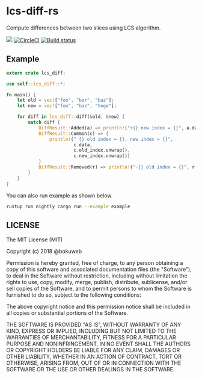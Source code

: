 # lcs-diff-rs
Compute differences between two slices using LCS algorithm.

[![](http://meritbadge.herokuapp.com/lcs-diff)](https://crates.io/crates/lcs-diff)
[![CircleCI](https://circleci.com/gh/bokuweb/lcs-diff-rs.svg?style=svg)](https://circleci.com/gh/bokuweb/lcs-diff-rs)
[![Build status](https://ci.appveyor.com/api/projects/status/1t0imuj9ie52i2q8/branch/master?svg=true)](https://ci.appveyor.com/project/bokuweb/lcs-diff-rs/branch/master)
## Example

``` rust
extern crate lcs_diff;

use self::lcs_diff::*;

fn main() {
    let old = vec!["foo", "bar", "baz"];
    let new = vec!["foo", "baz", "hoge"];

    for diff in lcs_diff::diff(&old, &new) {
        match diff {
            DiffResult::Added(a) => println!("+{} new index = {}", a.data, a.new_index.unwrap()),
            DiffResult::Common(c) => {
                println!(" {} old index = {}, new index = {}",
                         c.data,
                         c.old_index.unwrap(),
                         c.new_index.unwrap())
            }
            DiffResult::Removed(r) => println!("-{} old index = {}", r.data, r.old_index.unwrap()),
        }
    }
}
```

You can also run example as shown below.

``` bash
rustup run nightly cargo run --example example
```


## LICENSE

The MIT License (MIT)

Copyright (c) 2018 @bokuweb

Permission is hereby granted, free of charge, to any person obtaining a copy
of this software and associated documentation files (the "Software"), to deal
in the Software without restriction, including without limitation the rights
to use, copy, modify, merge, publish, distribute, sublicense, and/or sell
copies of the Software, and to permit persons to whom the Software is
furnished to do so, subject to the following conditions:

The above copyright notice and this permission notice shall be included in all
copies or substantial portions of the Software.

THE SOFTWARE IS PROVIDED "AS IS", WITHOUT WARRANTY OF ANY KIND, EXPRESS OR
IMPLIED, INCLUDING BUT NOT LIMITED TO THE WARRANTIES OF MERCHANTABILITY,
FITNESS FOR A PARTICULAR PURPOSE AND NONINFRINGEMENT. IN NO EVENT SHALL THE
AUTHORS OR COPYRIGHT HOLDERS BE LIABLE FOR ANY CLAIM, DAMAGES OR OTHER
LIABILITY, WHETHER IN AN ACTION OF CONTRACT, TORT OR OTHERWISE, ARISING FROM,
OUT OF OR IN CONNECTION WITH THE SOFTWARE OR THE USE OR OTHER DEALINGS IN THE
SOFTWARE.
